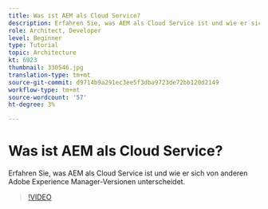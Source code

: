 ```yaml
---
title: Was ist AEM als Cloud Service?
description: Erfahren Sie, was AEM als Cloud Service ist und wie er sich von anderen Adobe Experience Manager-Versionen unterscheidet.
role: Architect, Developer
level: Beginner
type: Tutorial
topic: Architecture
kt: 6923
thumbnail: 330546.jpg
translation-type: tm+mt
source-git-commit: d9714b9a291ec3ee5f3dba9723de72bb120d2149
workflow-type: tm+mt
source-wordcount: '57'
ht-degree: 3%

---
```



# Was ist AEM als Cloud Service?

Erfahren Sie, was AEM als Cloud Service ist und wie er sich von anderen Adobe Experience Manager-Versionen unterscheidet.

>[!VIDEO](https://video.tv.adobe.com/v/330546/?quality=12&learn=on)